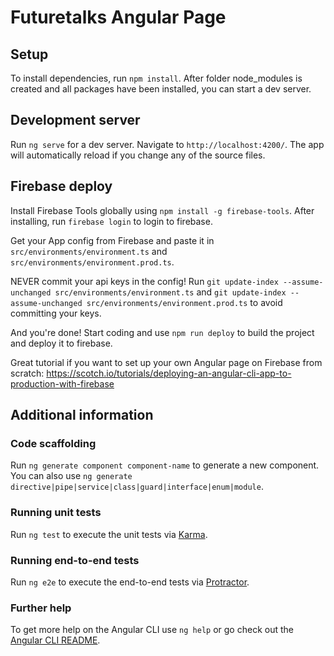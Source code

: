 # Futuretalks Angular Page

## Setup

To install dependencies, run `npm install`. After folder node_modules is created and all packages have been installed, you can start a dev server.

## Development server

Run `ng serve` for a dev server. Navigate to `http://localhost:4200/`. The app will automatically reload if you change any of the source files.


## Firebase deploy

Install Firebase Tools globally using `npm install -g firebase-tools`. After installing, run `firebase login` to login to firebase.

Get your App config from Firebase and paste it in `src/environments/environment.ts` and `src/environments/environment.prod.ts`.

NEVER commit your api keys in the config! Run `git update-index --assume-unchanged src/environments/environment.ts` and `git update-index --assume-unchanged src/environments/environment.prod.ts` to avoid committing your keys.

And you're done! Start coding and use `npm run deploy` to build the project and deploy it to firebase.

Great tutorial if you want to set up your own Angular page on Firebase from scratch: https://scotch.io/tutorials/deploying-an-angular-cli-app-to-production-with-firebase 





## Additional information

### Code scaffolding

Run `ng generate component component-name` to generate a new component. You can also use `ng generate directive|pipe|service|class|guard|interface|enum|module`.


### Running unit tests

Run `ng test` to execute the unit tests via [Karma](https://karma-runner.github.io).

### Running end-to-end tests

Run `ng e2e` to execute the end-to-end tests via [Protractor](http://www.protractortest.org/).

### Further help

To get more help on the Angular CLI use `ng help` or go check out the [Angular CLI README](https://github.com/angular/angular-cli/blob/master/README.md).
